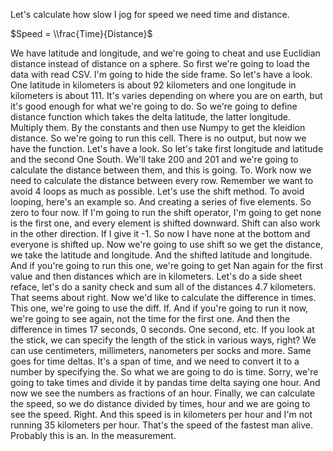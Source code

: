 Let's calculate how slow I jog for speed we need time and distance. 

$Speed = \\frac{Time}{Distance}$


We have latitude and longitude, and we're going to cheat and use Euclidian distance instead of distance on a sphere. So first we're going to load the data with read CSV. I'm going to hide the side frame. So let's have a look. One latitude in kilometers is about 92 kilometers and one longitude in kilometers is about 111. It's varies depending on where you are on earth, but it's good enough for what we're going to do. So we're going to define distance function which takes the delta latitude, the latter longitude. Multiply them. By the constants and then use Numpy to get the kleidion distance. So we're going to run this cell. There is no output, but now we have the function. Let's have a look. So let's take first longitude and latitude and the second One South. We'll take 200 and 201 and we're going to calculate the distance between them, and this is going. To. Work now we need to calculate the distance between every row. Remember we want to avoid 4 loops as much as possible. Let's use the shift method. To avoid looping, here's an example so. And creating a series of five elements. So zero to four now. If I'm going to run the shift operator, I'm going to get none is the first one, and every element is shifted downward. Shift can also work in the other direction. If I give it -1. So now I have none at the bottom and everyone is shifted up. Now we're going to use shift so we get the distance, we take the latitude and longitude. And the shifted latitude and longitude. And if you're going to run this one, we're going to get Nan again for the first value and then distances which are in kilometers. Let's do a side sheet reface, let's do a sanity check and sum all of the distances 4.7 kilometers. That seems about right. Now we'd like to calculate the difference in times. This one, we're going to use the diff. If. And if you're going to run it now, we're going to see again, not the time for the first one. And then the difference in times 17 seconds, 0 seconds. One second, etc. If you look at the stick, we can specify the length of the stick in various ways, right? We can use centimeters, millimeters, nanometers per socks and more. Same goes for time deltas. It's a span of time, and we need to convert it to a number by specifying the. So what we are going to do is time. Sorry, we're going to take times and divide it by pandas time delta saying one hour. And now we see the numbers as fractions of an hour. Finally, we can calculate the speed, so we do distance divided by times, hour and we are going to see the speed. Right. And this speed is in kilometers per hour and I'm not running 35 kilometers per hour. That's the speed of the fastest man alive. Probably this is an. In the measurement.


